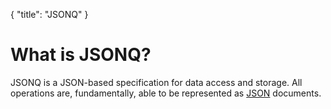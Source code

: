 {
	"title": "JSONQ"
}

# What is JSONQ?

JSONQ is a JSON-based specification for data  access and storage. All operations are, fundamentally,
able to be represented as [JSON][] documents.


 [JSON]: http://www.json.org "JSON"
 [valid JSON]: http://www.jsonlint.org "JSON Lint"

